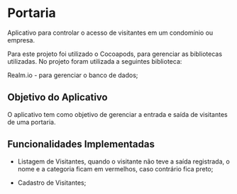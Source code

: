 # Portaria

Aplicativo para controlar o acesso de visitantes em um condomínio ou empresa.

Para este projeto foi utilizado o Cocoapods, para gerenciar as bibliotecas utilizadas. No projeto foram utilizada a seguintes biblioteca:

Realm.io - para gerenciar o banco de dados;

## Objetivo do Aplicativo

O aplicativo tem como objetivo de gerenciar a entrada e saída de visitantes de uma portaria.

## Funcionalidades Implementadas

- Listagem de Visitantes, quando o visitante não teve a saída registrada, o nome e a categoria ficam em vermelhos, caso contrário fica preto;

- Cadastro de Visitantes;

